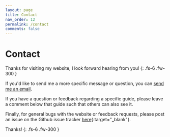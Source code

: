 ```yaml
---
layout: page
title: Contact
nav_order: 12
permalink: /contact
comments: false
---
```


# Contact
Thanks for visiting my website, I look forward hearing from you!
{: .fs-6 .fw-300 }

If you'd like to send me a more specific message or question, you can <a href='&#109;&#97;i&#108;t&#111;&#58;%&#54;A&#46;&#119;&#46;jolle&#37;73&#64;&#103;&#109;a&#37;69%6C&#46;%63om'> send me an email</a>.

If you have a question or feedback regarding a specific guide, please leave a comment below that guide such that others can also see it.

Finally, for general bugs with the website or feedback requests, please post an issue on the Github issue tracker [here](https://github.com/jollejolles/pirecorder/issues){:target="_blank"}.

Thanks!
{: .fs-6 .fw-300 }
